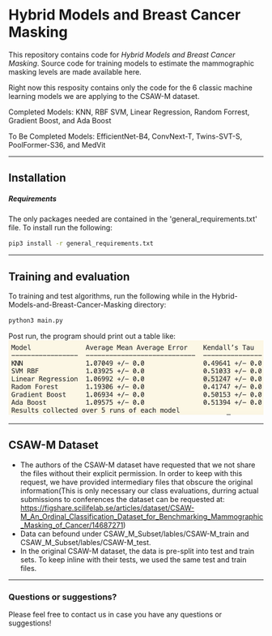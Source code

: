 # Hybrid Models and Breast Cancer Masking

This repository contains code for _Hybrid Models and Breast Cancer Masking_. Source code for training models to estimate the mammographic masking levels are made available here.

Right now this resposity contains only the code for the 6 classic machine learning models we are applying to the CSAW-M dataset.

Completed Models: KNN, RBF SVM, Linear Regression, Random Forrest, Gradient Boost, and Ada Boost

To Be Completed Models: EfficientNet-B4, ConvNext-T, Twins-SVT-S, PoolFormer-S36, and MedVit

---
## Installation

##### Requirements

The only packages needed are contained in the 'general_requirements.txt' file.
To install run the following:

```bash
pip3 install -r general_requirements.txt 
```

---

## Training and evaluation

To training and test algorithms, run the following while in the Hybrid-Models-and-Breast-Cancer-Masking directory:
```bash
python3 main.py
```

Post run, the program should print out a table like:
![alt text](Images/sample_output.png)

---

## CSAW-M Dataset

- The authors of the CSAW-M dataset have requested that we not share the files without their explicit permission. In order to keep with this request, we have provided intermediary files that obscure the original information(This is only necessary our class evaluations, durring actual submissions to conferences the dataset can be requested at: https://figshare.scilifelab.se/articles/dataset/CSAW-M_An_Ordinal_Classification_Dataset_for_Benchmarking_Mammographic_Masking_of_Cancer/14687271)
- Data can befound under CSAW_M_Subset/lables/CSAW-M_train and CSAW_M_Subset/lables/CSAW-M_test.
- In the original CSAW-M dataset, the data is pre-split into test and train sets. To keep inline with their tests, we used the same test and train files.

---

### Questions or suggestions?

Please feel free to contact us in case you have any questions or suggestions!
